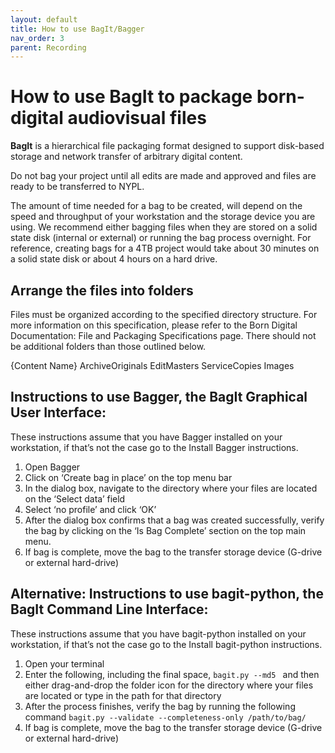 ```yaml
---
layout: default
title: How to use BagIt/Bagger
nav_order: 3
parent: Recording
---
```

# How to use BagIt to package born-digital audiovisual files

**BagIt** is a hierarchical file packaging format designed to support disk-based storage and network transfer of arbitrary digital content. 

Do not bag your project until all edits are made and approved and files are ready to be transferred to NYPL.

The amount of time needed for a bag to be created, will depend on the speed and throughput of your workstation and the storage device you are using. We recommend either bagging files when they are stored on a solid state disk (internal or external) or running the bag process overnight. For reference, creating bags for a 4TB project would take about 30 minutes on a solid state disk or about 4 hours on a hard drive.

## Arrange the files into folders

Files must be organized according to the specified directory structure. For more information on this specification, please refer to the Born Digital Documentation: File and Packaging Specifications page. There should not be additional folders than those outlined below.

{Content Name}
    ArchiveOriginals
    EditMasters
    ServiceCopies
    Images

## Instructions to use Bagger, the BagIt Graphical User Interface:
These instructions assume that you have Bagger installed on your workstation, if that’s not the case go to the Install Bagger instructions.

1. Open Bagger
2. Click on ‘Create bag in place’ on the top menu bar
3. In the dialog box, navigate to the directory where your files are located on the ‘Select data’ field
4. Select ‘no profile’ and click ‘OK’
5. After the dialog box confirms that a bag was created successfully, verify the bag by clicking on the ‘Is Bag Complete’ section on the top main menu. 
6. If bag is complete, move the bag to the transfer storage device (G-drive or external hard-drive)

## Alternative: Instructions to use bagit-python, the BagIt Command Line Interface:
These instructions assume that you have bagit-python installed on your workstation, if that’s not the case go to the Install bagit-python instructions.

1. Open your terminal
2. Enter the following, including the final space, `bagit.py --md5 ` and then either drag-and-drop the folder icon for the directory where your files are located or type in the path for that directory
3. After the process finishes, verify the bag by running the following command `bagit.py --validate --completeness-only /path/to/bag/`
4. If bag is complete, move the bag to the transfer storage device (G-drive or external hard-drive)
